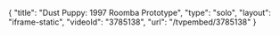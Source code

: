 {
    "title": "Dust Puppy: 1997 Roomba Prototype",
    "type": "solo",
    "layout": "iframe-static",
    "videoId": "3785138",
    "url": "\/tvpembed\/3785138"
}